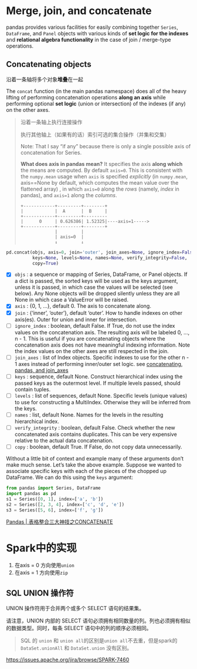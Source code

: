 # Merge, join, and concatenate
pandas provides various facilities for easily combining together `Series`, `DataFrame`, and `Panel` objects with various kinds of **set logic for the indexes** and **relational algebra functionality** in the case of join / merge-type operations.

## Concatenating objects

沿着一条轴将多个对象**堆叠**在一起

The `concat` function (in the main pandas namespace) does all of the heavy lifting of performing concatenation operations **along an axis** while performing optional **set logic** (union or intersection) of the indexes (if any) on the other axes. 

> 沿着一条轴上执行连接操作
>
> 执行其他轴上（如果有的话）索引可选的集合操作（并集和交集）
>
> Note:
>    That I say “if any” because there is only a single possible axis of concatenation for Series.
>
> **What does axis in pandas mean?**
> It specifies the axis **along which** the means are computed. By default `axis=0`. This is consistent with the `numpy.mean` usage when `axis` is specified *explicitly* (in `numpy.mean`, axis==None by default, which computes the mean value over the flattened array) , in which `axis=0` along the *rows* (namely, *index* in pandas), and `axis=1` along the *columns*.
>
> ```
> +------------+---------+--------+
> |            |  A      |  B     |
> +------------+---------+---------
> |      0     | 0.626386| 1.52325|----axis=1----->
> +------------+---------+--------+
>              |         |
>              | axis=0  |
>              ↓         ↓
> ```

```python
pd.concat(objs, axis=0, join='outer', join_axes=None, ignore_index=False,
          keys=None, levels=None, names=None, verify_integrity=False,
          copy=True)
```

- [x] `objs` : a sequence or mapping of Series, DataFrame, or Panel objects. If a dict is passed, the sorted keys will be used as the keys argument, unless it is passed, in which case the values will be selected (see below). Any None objects will be dropped silently unless they are all None in which case a ValueError will be raised.
- [x] `axis` : {0, 1, ...}, default 0. The axis to concatenate along.
- [x] `join` : {‘inner’, ‘outer’}, default ‘outer’. How to handle indexes on other axis(es). Outer for union and inner for intersection.
- [ ] `ignore_index` : boolean, default False. If True, do not use the index values on the concatenation axis. The resulting axis will be labeled 0, ..., n - 1. This is useful if you are concatenating objects where the concatenation axis does not have meaningful indexing information. Note the index values on the other axes are still respected in the join.
- [ ] `join_axes` : list of Index objects. Specific indexes to use for the other n - 1 axes instead of performing inner/outer set logic. see [concatenating, pandas, and join_axes](http://stackoverflow.com/questions/27391081/concatenating-pandas-and-join-axes)
- [ ] `keys` : sequence, default None. Construct hierarchical index using the passed keys as the outermost level. If multiple levels passed, should contain tuples.
- [ ] `levels` : list of sequences, default None. Specific levels (unique values) to use for constructing a MultiIndex. Otherwise they will be inferred from the keys.
- [ ] `names` : list, default None. Names for the levels in the resulting hierarchical index.
- [ ] `verify_integrity` : boolean, default False. Check whether the new concatenated axis contains duplicates. This can be very expensive relative to the actual data concatenation.
- [ ] `copy` : boolean, default True. If False, do not copy data unnecessarily.

Without a little bit of context and example many of these arguments don’t make much sense. Let’s take the above example. Suppose we wanted to associate specific keys with each of the pieces of the chopped up DataFrame. We can do this using the `keys` argument:



```python
from pandas import Series, DataFrame
import pandas as pd
s1 = Series([0, 1], index=['a', 'b'])
s2 = Series([2, 3, 4], index=['c', 'd', 'e'])
s3 = Series([5, 6], index=['f', 'g'])
```

[Pandas | 表格整合三大神技之CONCATENATE](https://zhuanlan.zhihu.com/p/24892205)



# Spark中的实现

1. 在axis = 0 方向使用`union`
2. 在axis = 1 方向使用`zip`

## SQL UNION 操作符

UNION 操作符用于合并两个或多个 SELECT 语句的结果集。

请注意，UNION 内部的 SELECT 语句必须拥有相同数量的列。列也必须拥有相似的数据类型。同时，每条 SELECT 语句中的列的顺序必须相同。

> SQL 的 `union` 和 `union all`的区别是`union all`不去重，但是spark的 `DataSet.unionAll` 和 `DataSet.union` 没有区别。

https://issues.apache.org/jira/browse/SPARK-7460